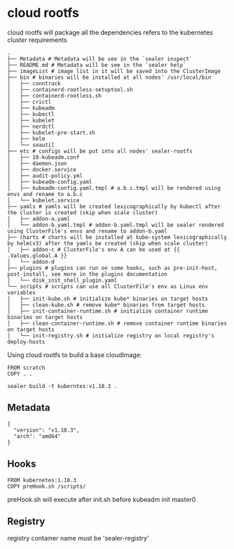 # cloud rootfs

cloud rootfs will package all the dependencies refers to the kubernetes cluster requirements

```shell script
.
├── Metadata # Metadata will be see in the `sealer inspect`
├── README.md # Metadata will be see in the `sealer help`
├── imageList # image list in it will be saved into the ClusterImage
├── bin # binaries will be installed at all nodes' /usr/local/bin
│   ├── conntrack
│   ├── containerd-rootless-setuptool.sh
│   ├── containerd-rootless.sh
│   ├── crictl
│   ├── kubeadm
│   ├── kubectl
│   ├── kubelet
│   ├── nerdctl
│   ├── kubelet-pre-start.sh
│   ├── helm
│   └── seautil
├── etc # configs will be put into all nodes' sealer-rootfs
│   ├── 10-kubeadm.conf
│   ├── daemon.json
│   ├── docker.service
│   ├── audit-policy.yml
│   ├── kubeadm-config.yaml
│   ├── kubeadm-config.yaml.tmpl # a.b.c.tmpl will be rendered using envs and rename to a.b.c
│   └── kubelet.service
├── yamls # yamls will be created lexicographically by kubectl after the cluster is created (skip when scale cluster)
│   ├── addon-a.yaml
│   └── addon-b.yaml.tmpl # addon-b.yaml.tmpl will be sealer rendered using ClusterFile's envs and rename to addon-b.yaml
├── charts # charts will be installed at kube-system lexicographically by helm(v3) after the yamls be created (skip when scale cluster)
│   ├── addon-c # ClusterFile's env A can be used at {{ .Values.global.A }}
│   └── addon-d
├── plugins # plugins can run on some hooks, such as pre-init-host, post-install, see more in the plugins documentation
│   └── disk_init_shell_plugin.yaml
└── scripts # scripts can use all ClusterFile's env as Linux env variables
│   ├── init-kube.sh # initialize kube* binaries on target hosts
│   ├── clean-kube.sh # remove kube* binaries from target hosts
│   ├── init-container-runtime.sh # initialize container runtime binaries on target hosts
│   ├── clean-container-runtime.sh # remove container runtime binaries on target hosts
│   └── init-registry.sh # initialize registry on local registry's deploy-hosts
```

Using cloud rootfs to build a base cloudImage:

```shell script
FROM scratch
COPY . .
```

```shell script
sealer build -t kuberntes:v1.18.3 .
```

## Metadata

```shell script
{
  "version": "v1.18.3",
  "arch": "amd64"
}
```

## Hooks

```shell script
FROM kubernetes:1.18.3
COPY preHook.sh /scripts/
```

preHook.sh will execute after init.sh before kubeadm init master0

## Registry

registry container name must be 'sealer-registry'
